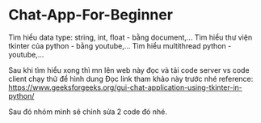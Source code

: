# Chat-App-For-Beginner


Tìm hiểu data type: string, int, float - bằng document,...
Tìm hiểu thư viện tkinter của python - bằng youtube,...
Tìm hiểu multithread python - youtube,... 

Sau khi tìm hiểu xong thì mn lên web này đọc và tải code server vs code client chạy thử để hình dung
Đọc link tham khảo này trước nhé reference: https://www.geeksforgeeks.org/gui-chat-application-using-tkinter-in-python/

Sau đó nhóm mình sẽ chỉnh sửa 2 code đó nhé.
